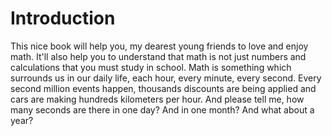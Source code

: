 # Introduction

This nice book will help you, my dearest young friends to love and enjoy math. It'll also help you to understand that math is not just numbers and calculations that you must study in school. Math is something which surrounds us in our daily life, each hour, every minute, every second. Every second million events happen, thousands discounts are being applied and cars are making hundreds kilometers per hour. And please tell me, how many seconds are there in one day? And in one month? And what about a year?